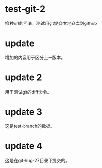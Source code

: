 # test-git-2
换种url的写法，测试用git提交本地仓库到github
# update
增加的内容用于区分上一版本。
# update 2
用于测试git的diff命令。
# update 3
这是test-branch的数据。
# update 4
这是在git-hug-27目录下提交的。
